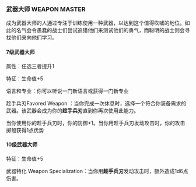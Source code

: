 ### 武器大师 WEAPON MASTER

成为武器大师的人通过专注于训练使用一种武器，以达到这个值得吹嘘的地位。如此的名气会令愚蠢的战士们尝试追猎他们来测试他们的勇气，而聪明的战士则会寻找他们来向他们学习。

#### 7级武器大师

属性：任选三者提升1

特征：生命值+5

语言和专业：你可以听说一门新语言或获得一门新专业

趁手兵刃Favored Weapon
：当你完成一次休息时，选择一个符合你装备需求的武器。该武器会成为你的**趁手兵刃**直到你再次使用此能力。

当你使用你的趁手兵刃时，你的防御+1。当你用趁手兵刃发动攻击时，你的攻击掷骰获得1点优势

#### 10级武器大师

特征：生命值+5

武器特化 Weapon
Specialization：当你用**趁手兵刃**发动攻击时，额外造成1d6点伤害。
